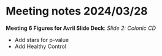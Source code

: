 # Meeting notes 2024/03/28

**Meeting 6 Figures for Avril Slide Deck**: 
*Slide 2: Colonic CD*
- Add stars for p-value
- Add Healthy Control 
